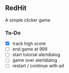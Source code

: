 ## RedHit
A simple clicker game

### To-Do
- [x] track high score
- [ ] end game at 999
- [ ] start tutorial alertdialog
- [ ] game over alertdialog
- [ ] restart / continue with ad